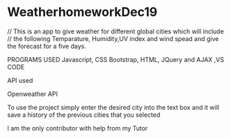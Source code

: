 # WeatherhomeworkDec19
// This is an app to give weather for different global cities which will include
// the following Temparature, Humidity,UV index and wind spead and give the forecast for a five days.

PROGRAMS USED
Javascript, CSS Bootstrap, HTML, JQuery and AJAX ,VS CODE

API used

Openweather API

To use the project simply enter the desired city into the text box and it will save a history of the previous cities that you selected

I am the only contributor with help from my Tutor
